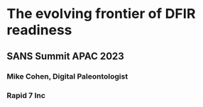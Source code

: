 <!-- .slide: class="title" -->

<h1 style="font-size: 4ex">The evolving frontier of DFIR readiness</h1>

<div class="inset">

## SANS Summit APAC 2023

### Mike Cohen, Digital Paleontologist
### Rapid 7 Inc

</div>
